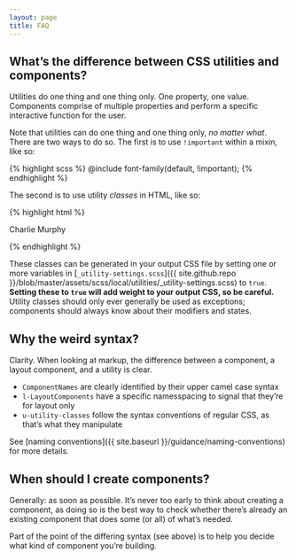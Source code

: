 ```yaml
---
layout: page
title: FAQ
---
```


## What’s the difference between CSS utilities and components?

Utilities do one thing and one thing only. One property, one value. Components comprise of multiple properties and perform a specific interactive function for the user.

Note that utilities can do one thing and one thing only, _no matter what_. There are two ways to do so. The first is to use `!important` within a mixin, like so:

{% highlight scss %}
@include font-family(default, !important);
{% endhighlight %}

The second is to use utility _classes_ in HTML, like so:

{% highlight html %}
<p class="u-font-family--default">
  Charlie Murphy
</p>
{% endhighlight %}

 These classes can be generated in your output CSS file by setting one or more variables in [`_utility-settings.scss`]({{ site.github.repo }}/blob/master/assets/scss/local/utilities/_utility-settings.scss) to `true`. **Setting these to `true` will add weight to your output CSS, so be careful.** Utility classes should only ever generally be used as exceptions; components should always know about their modifiers and states.


## Why the weird syntax?

Clarity. When looking at markup, the difference between a component, a layout component, and a utility is clear.

* `ComponentNames` are clearly identified by their upper camel case syntax
* `l-LayoutComponents` have a specific namesspacing to signal that they’re for layout only
* `u-utility-classes` follow the syntax conventions of regular CSS, as that’s what they manipulate

See [naming conventions]({{ site.baseurl }}/guidance/naming-conventions) for more details.


## When should I create components?

Generally: as soon as possible. It’s never too early to think about creating a component, as doing so is the best way to check whether there’s already an existing component that does some (or all) of what’s needed.

Part of the point of the differing syntax (see above) is to help you decide what kind of component you’re building.
